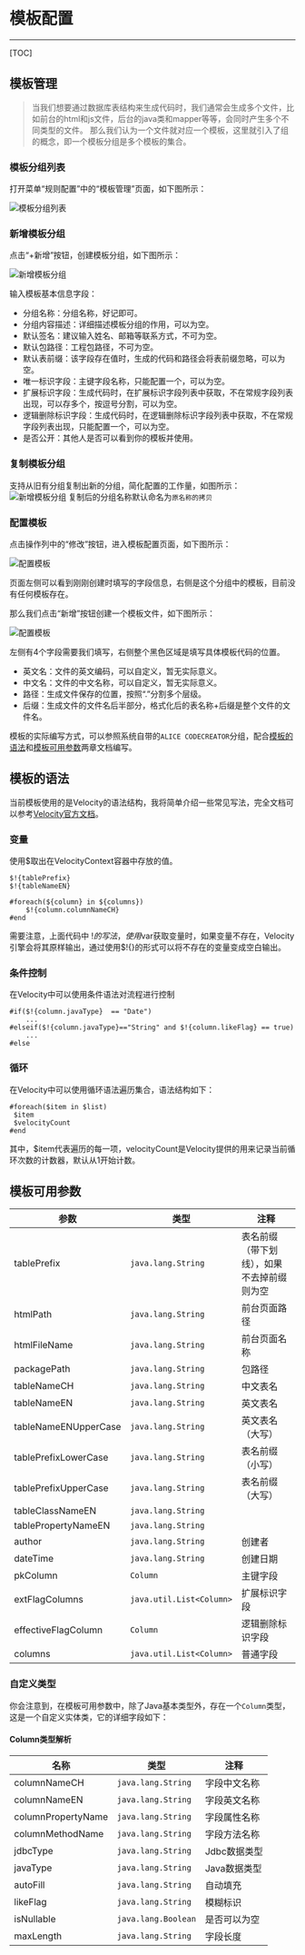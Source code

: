 # 模板配置
---

[TOC]

## 模板管理

> 当我们想要通过数据库表结构来生成代码时，我们通常会生成多个文件，比如前台的html和js文件，后台的java类和mapper等等，会同时产生多个不同类型的文件。
> 那么我们认为一个文件就对应一个模板，这里就引入了组的概念，即一个模板分组是多个模板的集合。

### 模板分组列表

打开菜单“规则配置”中的“模板管理”页面，如下图所示：

![模板分组列表](../img/group.png)

### 新增模板分组

点击“+新增”按钮，创建模板分组，如下图所示：

![新增模板分组](../img/groupAdd.png)

输入模板基本信息字段：

* 分组名称：分组名称，好记即可。
* 分组内容描述：详细描述模板分组的作用，可以为空。
* 默认签名：建议输入姓名、邮箱等联系方式，不可为空。
* 默认包路径：工程包路径，不可为空。
* 默认表前缀：该字段存在值时，生成的代码和路径会将表前缀忽略，可以为空。
* 唯一标识字段：主键字段名称，只能配置一个，可以为空。
* 扩展标识字段：生成代码时，在扩展标识字段列表中获取，不在常规字段列表出现，可以存多个，按逗号分割，可以为空。
* 逻辑删除标识字段：生成代码时，在逻辑删除标识字段列表中获取，不在常规字段列表出现，只能配置一个，可以为空。
* 是否公开：其他人是否可以看到你的模板并使用。

### 复制模板分组

支持从旧有分组复制出新的分组，简化配置的工作量，如图所示：
![新增模板分组](../img/groupCopy.png)
复制后的分组名称默认命名为`原名称的拷贝`

### 配置模板

点击操作列中的“修改”按钮，进入模板配置页面，如下图所示：

![配置模板](../img/groupEdit.png)

页面左侧可以看到刚刚创建时填写的字段信息，右侧是这个分组中的模板，目前没有任何模板存在。

那么我们点击“新增”按钮创建一个模板文件，如下图所示：

![配置模板](../img/templateAdd.png)

左侧有4个字段需要我们填写，右侧整个黑色区域是填写具体模板代码的位置。

* 英文名：文件的英文编码，可以自定义，暂无实际意义。
* 中文名：文件的中文名称，可以自定义，暂无实际意义。
* 路径：生成文件保存的位置，按照“.”分割多个层级。
* 后缀：生成文件的文件名后半部分，格式化后的表名称+后缀是整个文件的文件名。

模板的实际编写方式，可以参照系统自带的`ALICE CODECREATOR`分组，配合[模板的语法](Template.md#_6)和[模板可用参数](Template.md#_10)两章文档编写。


## 模板的语法

当前模板使用的是Velocity的语法结构，我将简单介绍一些常见写法，完全文档可以参考[Velocity官方文档](https://velocity.apache.org/engine/devel/user-guide.html)。

### 变量

使用$取出在VelocityContext容器中存放的值。
```
$!{tablePrefix}
$!{tableNameEN}

#foreach(${column} in ${columns})
    $!{column.columnNameCH}
#end
```
需要注意，上面代码中 $!{}的写法，使用$var获取变量时，如果变量不存在，Velocity引擎会将其原样输出，通过使用$!{}的形式可以将不存在的变量变成空白输出。
### 条件控制

在Velocity中可以使用条件语法对流程进行控制
```
#if($!{column.javaType}  == "Date")
    ...
#elseif($!{column.javaType}=="String" and $!{column.likeFlag} == true)
    ...
#else
```
### 循环

在Velocity中可以使用循环语法遍历集合，语法结构如下：

```
#foreach($item in $list)
 $item
 $velocityCount 
#end
```
其中，$item代表遍历的每一项，velocityCount是Velocity提供的用来记录当前循环次数的计数器，默认从1开始计数。

## 模板可用参数

| 参数 | 类型 | 注释 |
| ------ | ------ | ------ |
| tablePrefix | `java.lang.String` | 表名前缀（带下划线），如果不去掉前缀则为空 |
| htmlPath | `java.lang.String` | 前台页面路径 |
| htmlFileName | `java.lang.String` | 前台页面名称 |
| packagePath | `java.lang.String` | 包路径 |
| tableNameCH | `java.lang.String` | 中文表名 |
| tableNameEN | `java.lang.String` | 英文表名 |
| tableNameENUpperCase | `java.lang.String` | 英文表名（大写） |
| tablePrefixLowerCase | `java.lang.String` | 表名前缀（小写） |
| tablePrefixUpperCase | `java.lang.String` | 表名前缀（大写） |
| tableClassNameEN | `java.lang.String` |  |
| tablePropertyNameEN | `java.lang.String` |  |
| author | `java.lang.String` | 创建者 |
| dateTime | `java.lang.String` | 创建日期 |
| pkColumn | `Column` | 主键字段 |
| extFlagColumns | `java.util.List<Column>` | 扩展标识字段 |
| effectiveFlagColumn | `Column` | 逻辑删除标识字段 |
| columns | `java.util.List<Column>` | 普通字段 |

### 自定义类型

你会注意到，在模板可用参数中，除了Java基本类型外，存在一个`Column`类型，这是一个自定义实体类，它的详细字段如下：

#### Column类型解析

| 名称 | 类型 | 注释 |
| ------ | ------ | ------ |
| columnNameCH | `java.lang.String` | 字段中文名称 |
| columnNameEN | `java.lang.String` | 字段英文名称 |
| columnPropertyName | `java.lang.String` | 字段属性名称 |
| columnMethodName | `java.lang.String` | 字段方法名称 |
| jdbcType | `java.lang.String` | Jdbc数据类型 |
| javaType | `java.lang.String` | Java数据类型 |
| autoFill | `java.lang.String` | 自动填充 |
| likeFlag | `java.lang.String` | 模糊标识 |
| isNullable | `java.lang.Boolean` | 是否可以为空 |
| maxLength | `java.lang.String` | 字段长度 |